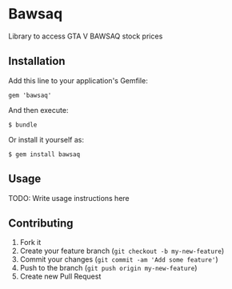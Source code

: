# Bawsaq

Library to access GTA V BAWSAQ stock prices

## Installation

Add this line to your application's Gemfile:

    gem 'bawsaq'

And then execute:

    $ bundle

Or install it yourself as:

    $ gem install bawsaq

## Usage

TODO: Write usage instructions here

## Contributing

1. Fork it
2. Create your feature branch (`git checkout -b my-new-feature`)
3. Commit your changes (`git commit -am 'Add some feature'`)
4. Push to the branch (`git push origin my-new-feature`)
5. Create new Pull Request

